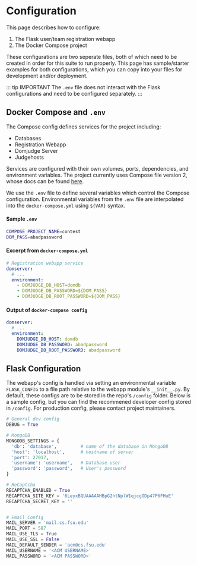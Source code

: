 # Configuration

This page describes how to configure:

  1. The Flask user/team registration webapp
  2. The Docker Compose project

These configurations are two seperate files, both of which need to be created in order for this suite to run properly. This page has sample/starter examples for both configurations, which you can copy into your files for development and/or deployment.

::: tip IMPORTANT
The `.env` file does not interact with the Flask configurations and need to be configured separately.
:::

## Docker Compose and `.env`

The Compose config defines services for the project including:

  - Databases
  - Registration Webapp
  - Domjudge Server
  - Judgehosts

Services are configured with their own volumes, ports, dependencies, and environment variables. The project currently uses Compose file version 2, whose docs can be found [here](https://docs.docker.com/compose/compose-file/compose-file-v2/).

We use the `.env` file to define several variables which control the Compose configuration. Environmental variables from the `.env` file are interpolated into the 	`docker-compose.yml` using `${VAR}` syntax.

#### Sample `.env`
``` bash
COMPOSE_PROJECT_NAME=contest
DOM_PASS=abadpassword
```
#### Excerpt from `docker-compose.yml`
``` yaml
# Registration webapp service
domserver:
  # ...
  environment:
    - DOMJUDGE_DB_HOST=domdb
    - DOMJUDGE_DB_PASSWORD=${DOM_PASS}
    - DOMJUDGE_DB_ROOT_PASSWORD=${DOM_PASS}
```
#### Output of `docker-compose config`
``` yaml
domserver:
  # ...
  environment:
    DOMJUDGE_DB_HOST: domdb
    DOMJUDGE_DB_PASSWORD: abadpassword
    DOMJUDGE_DB_ROOT_PASSWORD: abadpassword
```

## Flask Configuration

The webapp's config is handled via setting an environmental variable `FLASK_CONFIG` to a file path relative to the webapp module's `__init__.py`. By default, these configs are to be stored in the repo's `/config` folder. Below is a sample config, but you can find the recommened developer config stored in `/config`. For production config, please contact project maintainers.

``` python
# General dev config
DEBUG = True

# MongoDB
MONGODB_SETTINGS = {
  'db': 'database',         # name of the database in MongoDB
  'host': 'localhost',      # hostname of server
  'port': 27017,
  'username': 'username',   # Database user
  'password': 'password',   # User's password
}

# ReCaptcha
RECAPTCHA_ENABLED = True
RECAPTCHA_SITE_KEY = '6LeyxBQUAAAAAHBpG2htNplW1qjcgODp47P6FHuE'
RECAPTCHA_SECRET_KEY = ''


# Email Config
MAIL_SERVER = 'mail.cs.fsu.edu'
MAIL_PORT = 587
MAIL_USE_TLS = True
MAIL_USE_SSL = False
MAIL_DEFAULT_SENDER = 'acm@cs.fsu.edu'
MAIL_USERNAME = '<ACM USERNAME>'
MAIL_PASSWORD = '<ACM PASSWORD>'

```

